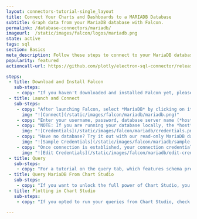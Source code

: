 ```yaml
---
layout: connectors-tutorial-single_layout
title: Connect Your Charts and Dashboards to a MARIADB Database
subtitle: Graph data from your MariaDB database with Falcon.
permalink: /database-connectors/mariadb/
imageurl:  /static/images/falcon/logos/mariadb.png
state: active
tags: sql
section: Basics
meta_description: Follow these steps to connect to your MariaDB database
popularity: featured
actioncall-url: https://github.com/plotly/electron-sql-connector/releases

steps:
 - title: Download and Install Falcon
   sub-steps:
    - copy: "If you haven't downloaded and installed Falcon yet, please follow the instructions for either [personal setup](https://help.plot.ly/database-connectors/personal-login/) or [company on-premise](https://help.plot.ly/database-connectors/on-prem-login/)."
 - title: Launch and Connect
   sub-steps:
    - copy: "After launching Falcon, select *MariaDB* by clicking on its icon."
      img: "![Connect](/static/images/falcon/mariadb/mariadb.png)"
    - copy: "Enter your username, password, database server name (*host*) and its port number and click *CONNECT*."
    - copy: "NOTE: If you are running your database locally, the *host* input field can stay empty since its default value is 'localhost'. Similarly, if your database is setup on port number *3306*, you may leave the *port* input field empty as well. If your database is setup on a remote server, simply copy the endpoint name into the *host* input field and enter the remote server's port number on which your database is located."
      img: "![Credentials](/static/images/falcon/mariadb/credentials.png)"
    - copy: "Have no database? Try it out with our read-only MariaDB database. Simply, click Show Sample Credentials, copy, paste and click *CONNECT*."
      img: "![Sample Credentials](/static/images/falcon/mariadb/sample-credentials.png)"
    - copy: "Once connection is established, your connection credentials will be saved and greyed out to avoid unintentional changes. If you wish to modify your connection, click on *Edit Credentials*."
      img: "![Edit Credentials](/static/images/falcon/mariadb/edit-credentials.png)"
 - title: Query
   sub-steps:
    - copy: "For a tutorial on the query tab, which features schema preview, the ability execute sql queries, perform inline data visualization, preview tables and export CSV files, see [Query From Falcon](https://help.plot.ly/database-connectors/query-from-falcon/)."
 - title: Query MariaDB From Chart Studio
   sub-steps:
    - copy: "If you want to unlock the full power of Chart Studio, you can click the PLOT.LY tab and QUERY [DATABASE] FROM PLOT.LY. To learn more about this feature, naviagte to the [Query From Chart Studio](https://help.plot.ly/database-connectors/query-from-plotly/) tutorial."
 - title: Plotting in Chart Studio
   sub-steps:
    - copy: "If you opted to run your queries from Chart Studio, check out our [Chart Studio](https://help.plot.ly/tutorials/) tutorials to learn more about adding interactivity and styling to your plots."

---
```

